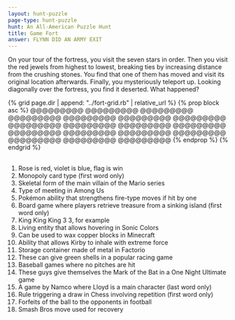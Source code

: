 ```yaml
---
layout: hunt-puzzle
page-type: hunt-puzzle
hunt: An All-American Puzzle Hunt
title: Game Fort
answer: FLYNN DID AN ARMY EXIT
---
```

<p class="puzzle-flavor" markdown="1">
On your tour of the fortress, you visit the seven stars in order. Then you visit the red jewels from highest to lowest, breaking ties by increasing distance from the crushing stones. You find that one of them has moved and visit its original location afterwards. Finally, you mysteriously teleport up. Looking diagonally over the fortress, you find it deserted. What happened?
</p>

<div class="fort-grid">
{% grid page.dir | append: "../fort-grid.rb" | relative_url %}
{% prop block asc %}
         @@@@@@@@@
         @@@@@@@@@
         @@@@@@@@@
         @@@@@@@@@
         @@@@@@@@@
         @@@@@@@@@
         @@@@@@@@@
         @@@@@@@@@
         @@@@@@@@@
@@@@@@@@@         
@@@@@@@@@         
@@@@@@@@@         
@@@@@@@@@         
@@@@@@@@@         
@@@@@@@@@         
@@@@@@@@@         
@@@@@@@@@         
@@@@@@@@@         
{% endprop %}
{% endgrid %}
</div>
<br>

 1. Rose is red, violet is blue, flag is win
 2. Monopoly card type (first word only)
 3. Skeletal form of the main villain of the Mario series
 4. Type of meeting in Among Us
 5. Pokémon ability that strengthens fire-type moves if hit by one
 6. Board game where players retrieve treasure from a sinking island (first word only)
 7. King King King 3 3, for example
 8. Living entity that allows hovering in Sonic Colors
 9. Can be used to wax copper blocks in Minecraft
10. Ability that allows Kirby to inhale with extreme force
11. Storage container made of metal in Factorio
12. These can give green shells in a popular racing game
13. Baseball games where no pitches are hit
14. These guys give themselves the Mark of the Bat in a One Night Ultimate game
15. A game by Namco where Lloyd is a main character (last word only)
16. Rule triggering a draw in Chess involving repetition (first word only)
17. Forfeits of the ball to the opponents in football
18. Smash Bros move used for recovery

<canvas class="gltf-viewer wf-model"></canvas>
<script type="module" src="{{ '/assets/gltf-viewer.js' | relative_url }}"></script>